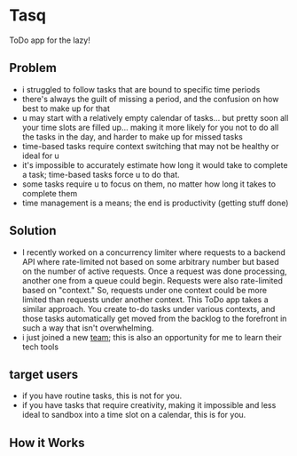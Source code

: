 # Tasq
ToDo app for the lazy!

## Problem
- i struggled to follow tasks that are bound to specific time periods
- there's always the guilt of missing a period, and the confusion on how best to make up for that
- u may start with a relatively empty calendar of tasks... but pretty soon all your time slots are filled up... making it more likely for you not to do all the tasks in the day, and harder to make up for missed tasks
- time-based tasks require context switching that may not be healthy or ideal for u
- it's impossible to accurately estimate how long it would take to complete a task; time-based tasks force u to do that.
- some tasks require u to focus on them, no matter how long it takes to complete them
- time management is a means; the end is productivity (getting stuff done)

## Solution
- I recently worked on a concurrency limiter where requests to a backend API where rate-limited not based on some arbitrary number but based on the number of active requests. Once a request was done processing, another one from a queue could begin. Requests were also rate-limited based on "context." So, requests under one context could be more limited than requests under another context. This ToDo app takes a similar approach. You create to-do tasks under various contexts, and those tasks automatically get moved from the backlog to the forefront in such a way that isn't overwhelming.
- i just joined a new [team](https://phenixrts.com/en-us/); this is also an opportunity for me to learn their tech tools

## target users
- if you have routine tasks, this is not for you.
- if you have tasks that require creativity, making it impossible and less ideal to sandbox into a time slot on a calendar, this is for you.

## How it Works
